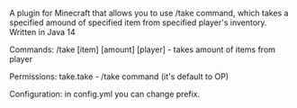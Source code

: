 A plugin for Minecraft that allows you to use /take command, which takes a specified amound of specified item from specified player's inventory. Written in Java 14

Commands: /take [item] [amount] [player] - takes amount of items from player

Permissions: take.take - /take command (it's default to OP)

Configuration: in config.yml you can change prefix.
